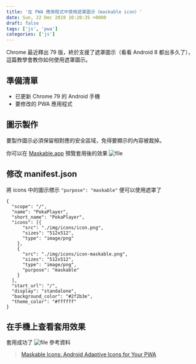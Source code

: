 ```yaml
---
title: '在 PWA 應用程式中使用遮罩圖示（maskable icon）'
date: Sun, 22 Dec 2019 10:28:35 +0000
draft: false
tags: ['js', 'pwa']
categories: ['js']
---
```


Chrome 最近釋出 79 版，終於支援了遮罩圖示（看看 Android 8 都出多久了），這篇教學會教你如何使用遮罩圖示。

準備清單
----

*   已更新 Chrome 79 的 Android 手機
*   要修改的 PWA 應用程式

圖示製作
----

要製作圖示必須保留相對應的安全區域，免得要顯示的內容被裁掉。

你可以在 [Maskable​.app](https://maskable.app/) 預覽套用後的效果 ![file](https://i.loli.net/2019/12/22/Ufgv4mlo1euY78T.png)

修改 manifest.json
----------------

將 icons 中的圖示標示 `"purpose": "maskable"` 便可以使用遮罩了

```
{
  "scope": "/",
  "name": "PokaPlayer",
  "short_name": "PokaPlayer",
  "icons": [{
      "src": "./img/icons/icon.png",
      "sizes": "512x512",
      "type": "image/png"
    },
    {
      "src": "./img/icons/icon-maskable.png",
      "sizes": "512x512",
      "type": "image/png",
      "purpose": "maskable"
    }
  ],
  "start_url": "/",
  "display": "standalone",
  "background_color": "#2f2b3e",
  "theme_color": "#ffffff"
}
```

在手機上查看套用效果
----------

套用成功了 ![file](https://i.loli.net/2019/12/22/R1OHAGDYJdtzMlk.png) 參考資料

> [Maskable Icons: Android Adaptive Icons for Your PWA](https://css-tricks.com/maskable-icons-android-adaptive-icons-for-your-pwa/)
